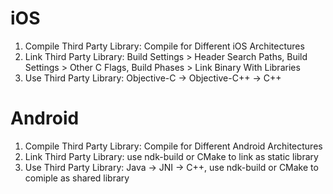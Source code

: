 # iOS

1. Compile Third Party Library: Compile for Different iOS Architectures
2. Link Third Party Library: Build Settings > Header Search Paths, Build Settings > Other C Flags, Build Phases > Link Binary With Libraries
3. Use Third Party Library: Objective-C -> Objective-C++ -> C++

# Android

1. Compile Third Party Library: Compile for Different Android Architectures
2. Link Third Party Library: use ndk-build or CMake to link as static library 
3. Use Third Party Library: Java -> JNI -> C++, use ndk-build or CMake to comiple as shared library
